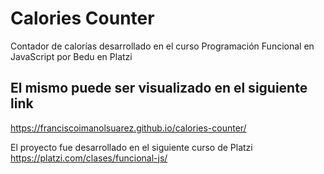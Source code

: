 # Calories Counter
Contador de calorías desarrollado en el curso Programación Funcional en JavaScript por Bedu en Platzi

## El mismo puede ser visualizado en el siguiente link
https://franciscoimanolsuarez.github.io/calories-counter/

El proyecto fue desarrollado en el siguiente curso de Platzi https://platzi.com/clases/funcional-js/
